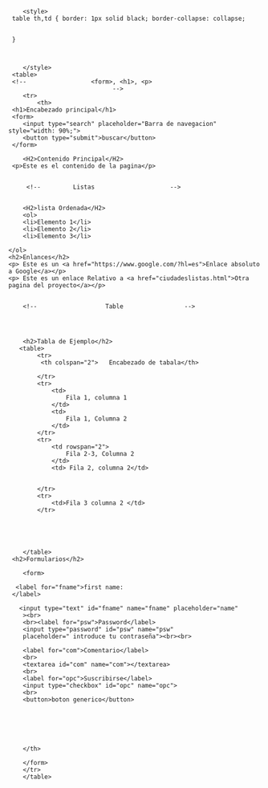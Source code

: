 <!DOCTYPE html>
<html lang="en">
<head>
        <meta charset="UTF-8">
        <meta name="viewport" content="width=device-width, initial-scale=1.0">
        <title>Document</title>
        </head>
        <body>
    
        <style>
     table th,td { border: 1px solid black; border-collapse: collapse;


     }



        </style>
     <table>
     <!--                  <form>, <h1>, <p> 
                                 -->
        <tr>
            <th>
     <h1>Encabezado principal</h1>
     <form>
        <input type="search" placeholder="Barra de navegacion" style="width: 90%;">
        <button type="submit">buscar</button>
     </form>
   
        <H2>Contenido Principal</H2>
     <p>Este es el contenido de la pagina</p>


         <!--         Listas                     -->


        <H2>lista Ordenada</H2>
        <ol>
        <li>Elemento 1</li>
        <li>Elemento 2</li>
        <li>Elemento 3</li>

    </ol>
    <h2>Enlances</h2>
    <p> Este es un <a href="https://www.google.com/?hl=es">Enlace absoluto a Google</a></p>
    <p> Este es un enlace Relativo a <a href="ciudadeslistas.html">Otra pagina del proyecto</a></p>


        <!--                   Table                 -->




        <h2>Tabla de Ejemplo</h2>
       <table>
            <tr>
             <th colspan="2">   Encabezado de tabala</th>
        
            </tr>
            <tr>
                <td>
                    Fila 1, columna 1
                </td>
                <td>
                    Fila 1, Columna 2
                </td>
            </tr>
            <tr>
                <td rowspan="2">
                    Fila 2-3, Columna 2
                </td>
                <td> Fila 2, columna 2</td>
                

            </tr>
            <tr>
                <td>Fila 3 columna 2 </td>
            </tr>





        </table>
     <h2>Formularios</h2>

        <form>

      <label for="fname">first name:
     </label>    

       <input type="text" id="fname" name="fname" placeholder="name"
        ><br>
        <br><label for="psw">Password</label>
        <input type="password" id="psw" name="psw"
        placeholder=" introduce tu contraseña"><br><br>
        
        <label for="com">Comentario</label>
        <br>
        <textarea id="com" name="com"></textarea>
        <br>
        <label for="opc">Suscribirse</label>
        <input type="checkbox" id="opc" name="opc">
        <br>
        <button>boton generico</button>





         
        </th>

        </form>
        </tr>
        </table>
</body>
<div>




     
        
</div>
</html>
